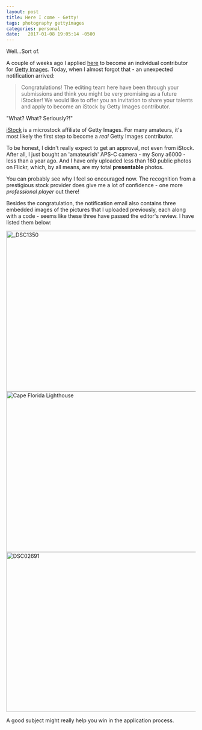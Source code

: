 ```yaml
---
layout: post
title: Here I come - Getty!
tags: photography gettyimages
categories: personal
date:   2017-01-08 19:05:14 -0500
---
```


Well...Sort of.

A couple of weeks ago I applied [here](https://workwithus.gettyimages.com/en/submit-your-work) to 
become an individual contributor for [Getty Images](http://www.gettyimages.com/). Today, when I almost forgot that - an unexpected 
notification arrived:

> Congratulations! The editing team here have been through your submissions and think you might be very promising as a future iStocker! We would like to offer you an invitation to share your talents and apply to become an iStock by Getty Images contributor.
 
"What? What? Seriously?!"

[iStock](http://www.istockphoto.com/) is a microstock affiliate of Getty Images. For many amateurs, it's most likely
the first step to become a _real_ Getty Images contributor. 

To be honest, I didn't really expect to get an approval, not even from iStock. After all, I just 
bought an 'amateurish' APS-C camera - my Sony a6000 - less than a year ago. And I have 
only uploaded less than 160 public photos on Flickr, which, by all means, are my total __presentable__
photos.

You can probably see why I feel so encouraged now. The recognition from a prestigious stock provider 
does give me a lot of confidence - one more _professional player_ out there!

Besides the congratulation, the notification email also contains three embedded images of the pictures
that I uploaded previously, each along with a code - seems like these three have 
passed the editor's review. I have listed them below:

<a data-flickr-embed="false"  href="https://www.flickr.com/photos/under_s/32012829315/in/dateposted-public/" title="_DSC1350"><img src="https://c4.staticflickr.com/6/5746/32012829315_ee3be64305_z.jpg" width="640" height="427" alt="_DSC1350"></a>
<br />
<a data-flickr-embed="false"  href="https://www.flickr.com/photos/under_s/31103626914/in/dateposted-public/" title="Cape Florida Lighthouse"><img src="https://c3.staticflickr.com/1/339/31103626914_c563e4a2e6_z.jpg" width="640" height="427" alt="Cape Florida Lighthouse"></a>
<br />
<a data-flickr-embed="false"  href="https://www.flickr.com/photos/under_s/18270129474/in/dateposted-public/" title="DSC02691"><img src="https://c3.staticflickr.com/1/374/18270129474_988ab6acde_z.jpg" width="640" height="425" alt="DSC02691"></a>
<script async src="//embedr.flickr.com/assets/client-code.js" charset="utf-8"></script>

A good subject might really help you win in the application process.


  
  
  
  